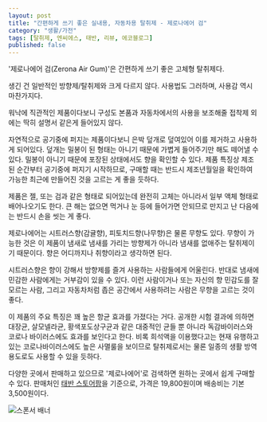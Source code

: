 ```yaml
---
layout: post
title: "간편하게 쓰기 좋은 실내용, 자동차용 탈취제 - 제로나에어 검"
category: "생활/가전"
tags: [탈취제, 엔씨에스, 태반, 리뷰, 에코블로그]
published: false
---
```


'제로나에어 검(Zerona Air Gum)'은 간편하게 쓰기 좋은 고체형 탈취제다.

생긴 건 일반적인 방향제/탈취제와 크게 다르지 않다.
사용법도 그러하며, 사용감 역시 마찬가지다.

워낙에 직관적인 제품이다보니 구성도 본품과 자동차에서의 사용을 보조해줄 접착제 외에는
딱히 설명서 같은게 들어있지 않다.

자연적으로 공기중에 퍼지는 제품이다보니 은박 덮개로 덮여있어 이를 제거하고 사용하게 되어있다.
덮개는 밀봉이 된 형태는 아니기 때문에 가볍게 들어주기만 해도 떼어낼 수 있다.
밀봉이 아니기 때문에 포장된 상태에서도 향을 확인할 수 있다.
제품 특징상 제조된 순간부터 공기중에 퍼지기 시작하므로,
구매할 때는 반드시 제조년월일을 확인하여 가능한 최근에 만들어진 것을 고르는 게 좋을 듯하다.

제품은 젤, 또는 검과 같은 형태로 되어있는데
완전히 고체는 아니라서 일부 액체 형태로 배어나오기도 한다.
큰 해는 없으면 먹거나 눈 등에 들어가면 안되므로 만지고 난 다음에는 반드시 손을 씻는 게 좋다.

제로나에어는 시트러스향(감귤향), 피토치드향(나무향)은 물론 무향도 있다.
무향이 가능한 것은 이 제품이 냄새로 냄새를 가리는 방향제가 아니라 냄새를 없애주는 탈취제이기 때문이다.
향은 어디까지나 취향이라고 생각하면 된다.

시트러스향은 향이 강해서 방향제를 즐겨 사용하는 사람들에게 어울린다.
반대로 냄새에 민감한 사람에게는 거부감이 있을 수 있다.
이런 사람이거나 또는 자신의 향 민감도를 잘 모르는 사람,
그리고 자동차처럼 좁은 공간에서 사용하려는 사람은 무향을 고르는 것이 좋다.

이 제품의 주요 특징은 꽤 높은 항균 효과를 가졌다는 거다.
공개한 시험 결과에 의하면 대장균, 살모넬라균, 황색포도상구균과 같은 대중적인 균들 뿐 아니라
독감바이러스와 코로나 바이러스에도 효과를 보인다고 한다.
비록 희석액을 이용했다고는 현재 유행하고 있는 코로나바이러스에도 높은 사멸룰을 보이므로
탈취제로서는 물론 일종의 생활 방역 용도로도 사용할 수 있을 듯하다.

다양한 곳에서 판매하고 있으므로 '제로나에어'로 검색하면 원하는 곳에서 쉽게 구매할 수 있다.
판매처인 [태반 스토어팜](https://smartstore.naver.com/taeban/products/5174615344)을 기준으로,
가격은 19,800원이며 배송비는 기본 3,500원이다.



![스폰서 배너](http://echoblog.net/images/sponsor-banner.png "이 글은 에코블로그를 통해 해당 업체에서 제품을 제공받아 작성한 리뷰다.")
